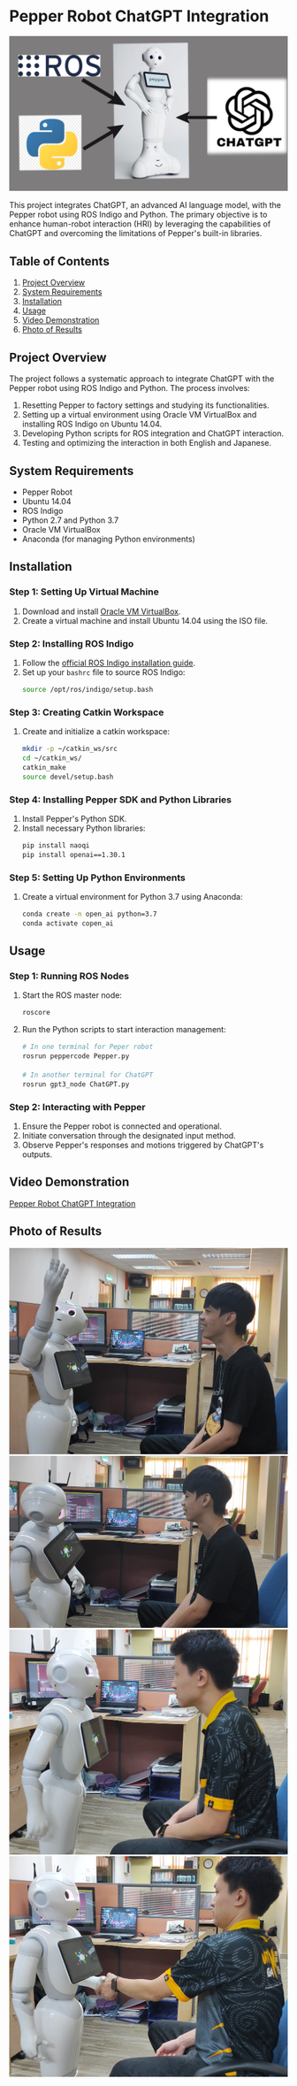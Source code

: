 # Pepper Robot ChatGPT Integration

![Pepper Robot ChatGPT](images/Pepper%20ChatGPT.png)

This project integrates ChatGPT, an advanced AI language model, with the Pepper robot using ROS Indigo and Python. The primary objective is to enhance human-robot interaction (HRI) by leveraging the capabilities of ChatGPT and overcoming the limitations of Pepper's built-in libraries.

## Table of Contents
1. [Project Overview](#project-overview)
2. [System Requirements](#system-requirements)
3. [Installation](#installation)
4. [Usage](#usage)
5. [Video Demonstration](#video-demonstration)
6. [Photo of Results](#photo-of-results)

## Project Overview

The project follows a systematic approach to integrate ChatGPT with the Pepper robot using ROS Indigo and Python. The process involves:
1. Resetting Pepper to factory settings and studying its functionalities.
2. Setting up a virtual environment using Oracle VM VirtualBox and installing ROS Indigo on Ubuntu 14.04.
3. Developing Python scripts for ROS integration and ChatGPT interaction.
4. Testing and optimizing the interaction in both English and Japanese.

## System Requirements

- Pepper Robot
- Ubuntu 14.04
- ROS Indigo
- Python 2.7 and Python 3.7
- Oracle VM VirtualBox
- Anaconda (for managing Python environments)

## Installation

### Step 1: Setting Up Virtual Machine
1. Download and install [Oracle VM VirtualBox](https://www.virtualbox.org/).
2. Create a virtual machine and install Ubuntu 14.04 using the ISO file.

### Step 2: Installing ROS Indigo
1. Follow the [official ROS Indigo installation guide](http://wiki.ros.org/indigo/Installation/Ubuntu).
2. Set up your `bashrc` file to source ROS Indigo:
    ```bash
    source /opt/ros/indigo/setup.bash
    ```

### Step 3: Creating Catkin Workspace
1. Create and initialize a catkin workspace:
    ```bash
    mkdir -p ~/catkin_ws/src
    cd ~/catkin_ws/
    catkin_make
    source devel/setup.bash
    ```

### Step 4: Installing Pepper SDK and Python Libraries
1. Install Pepper's Python SDK.
2. Install necessary Python libraries:
    ```bash
    pip install naoqi
    pip install openai==1.30.1
    ```

### Step 5: Setting Up Python Environments
1. Create a virtual environment for Python 3.7 using Anaconda:
    ```bash
    conda create -n open_ai python=3.7
    conda activate copen_ai
    ```

## Usage

### Step 1: Running ROS Nodes
1. Start the ROS master node:
    ```bash
    roscore
    ```

2. Run the Python scripts to start interaction management:
    ```bash
    # In one terminal for Peper robot
    rosrun peppercode Pepper.py

    # In another terminal for ChatGPT
    rosrun gpt3_node ChatGPT.py
    ```

### Step 2: Interacting with Pepper
1. Ensure the Pepper robot is connected and operational.
2. Initiate conversation through the designated input method.
3. Observe Pepper's responses and motions triggered by ChatGPT's outputs.

## Video Demonstration

[Pepper Robot ChatGPT Integration](https://www.youtube.com/watch?v=719isX3GuOk&ab_channel=TeeKhekHeng)

## Photo of Results

![Pepper Robot Waving Hand in front of User](images/Wave%20hand.png)
![Pepper Robot Dancing in front of User](images/Dancing.png)
![Pepper Robot Bowing to the User](images/Bow.png)
![Pepper Robot WShaking Hand with the User](images/Shake%20hand.png)



